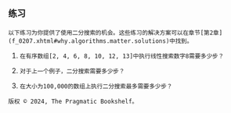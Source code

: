 ## `练习`

`以下练习为你提供了使用二分搜索的机会。这些练习的解决方案可以在章节[第2章](f_0207.xhtml#why.algorithms.matter.solutions)中找到。`

1.  `在有序数组[2, 4, 6, 8, 10, 12, 13]中执行线性搜索数字8需要多少步？`

1.  `对于上一个例子，二分搜索需要多少步？`

1.  `在大小为100,000的数组上执行二分搜索最多需要多少步？`

`版权 © 2024, The Pragmatic Bookshelf。`
